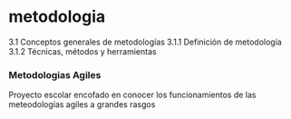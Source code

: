 # metodologia
3.1 Conceptos generales de metodologías  3.1.1 Definición de metodología  3.1.2 Técnicas, métodos y herramientas

<h3>Metodologias Agiles</h3>

Proyecto escolar encofado en conocer los funcionamientos de las meteodologías agiles a grandes rasgos 

